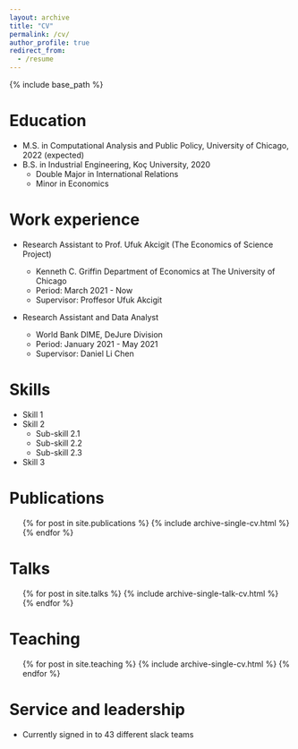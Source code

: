 ```yaml
---
layout: archive
title: "CV"
permalink: /cv/
author_profile: true
redirect_from:
  - /resume
---
```


{% include base_path %}

Education
======
* M.S. in Computational Analysis and Public Policy, University of Chicago, 2022 (expected)
* B.S. in Industrial Engineering, Koç University, 2020
  * Double Major in International Relations
  * Minor in Economics



Work experience
======
* Research Assistant to Prof. Ufuk Akcigit (The Economics of Science Project)
  * Kenneth C. Griffin Department of Economics at The University of Chicago
  * Period: March 2021 - Now
  * Supervisor: Proffesor Ufuk Akcigit
 
* Research Assistant and Data Analyst
  * World Bank DIME, DeJure Division
  * Period: January 2021 - May 2021
  * Supervisor: Daniel Li Chen
  
Skills
======
* Skill 1
* Skill 2
  * Sub-skill 2.1
  * Sub-skill 2.2
  * Sub-skill 2.3
* Skill 3

Publications
======
  <ul>{% for post in site.publications %}
    {% include archive-single-cv.html %}
  {% endfor %}</ul>
  
Talks
======
  <ul>{% for post in site.talks %}
    {% include archive-single-talk-cv.html %}
  {% endfor %}</ul>
  
Teaching
======
  <ul>{% for post in site.teaching %}
    {% include archive-single-cv.html %}
  {% endfor %}</ul>
  
Service and leadership
======
* Currently signed in to 43 different slack teams
